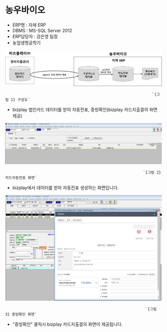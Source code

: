 # 농우바이오

 - ERP명 : 자체 ERP  
 - DBMS : MS-SQL Server 2012  
 - ERP담당자 : 강은영 팀장  
 - 농업생명공학기

![](../../../.gitbook/assets/image%20%28134%29.png)

                                                                      `{그림 1} 구성도`

 - bizplay 법인카드 데이터를 받아 자동전표, 증빙확인\(bizplay 카드지출결의 화면 제공\)

![](../../../.gitbook/assets/image%20%2815%29.png)

                                                                  `{그림 2} 카드자동전표 화면`

 - bizplay에서 데이터를 받아 자동전표 생성하는 화면입니다.

![](../../../.gitbook/assets/image%20%2859%29.png)

                                                                   `{그림 3} 증빙확인 화면`

 - "증빙확인" 클릭시 bizplay 카드지출결의 화면이 제공됩니다.



